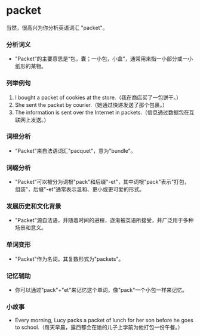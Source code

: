 # packet

当然，很高兴为你分析英语词汇 "packet"。

  

### 分析词义

  

*   "Packet"的主要意思是“包，囊；一小包，小盒”，通常用来指一小部分或一小纸形的某物。

  

### 列举例句

  

1.  I bought a packet of cookies at the store.（我在商店买了一包饼干。）
2.  She sent the packet by courier.（她通过快递发送了那个包裹。）
3.  The information is sent over the Internet in packets.（信息通过数据包在互联网上发送。）

  

### 词根分析

  

*   "Packet"来自法语词汇"pacquet"，意为"bundle"。

  

### 词缀分析

  

*   "Packet"可以被分为词根"pack"和后缀"-et"，其中词根"pack"表示"打包，组装"，后缀"-et"通常表示温和、更小或更可爱的形式。

  

### 发展历史和文化背景

  

*   "Packet"源自法语，并随着时间的进程，逐渐被英语所接受，并广泛用于多种场景和意义。

  

### 单词变形

  

*   "Packet"作为名词，其复数形式为"packets"。

  

### 记忆辅助

  

*   你可以通过"pack"+"et"来记忆这个单词，像"pack"一个小包一样来记忆。

  

### 小故事

  

*   Every morning, Lucy packs a packet of lunch for her son before he goes to school.（每天早晨，露西都会在她的儿子上学前为他打包一份午餐。）
